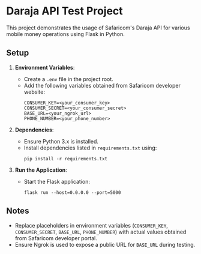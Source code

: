 # Daraja API Test Project

This project demonstrates the usage of Safaricom's Daraja API for various mobile money operations using Flask in Python.

## Setup

1. **Environment Variables**:
   - Create a `.env` file in the project root.
   - Add the following variables obtained from Safaricom developer website:
     ```
     CONSUMER_KEY=<your_consumer_key>
     CONSUMER_SECRET=<your_consumer_secret>
     BASE_URL=<your_ngrok_url>
     PHONE_NUMBER=<your_phone_number>
     ```

2. **Dependencies**:
   - Ensure Python 3.x is installed.
   - Install dependencies listed in `requirements.txt` using:
     ```
     pip install -r requirements.txt
     ```

3. **Run the Application**:
   - Start the Flask application:
     ```
     flask run --host=0.0.0.0 --port=5000
     ```

## Notes

- Replace placeholders in environment variables (`CONSUMER_KEY`, `CONSUMER_SECRET`, `BASE_URL`, `PHONE_NUMBER`) with actual values obtained from Safaricom developer portal.
- Ensure Ngrok is used to expose a public URL for `BASE_URL` during testing.
